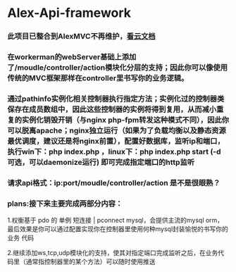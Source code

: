 # Alex-Api-framework

### 此项目已整合到AlexMVC不再维护，[看云文档](https://www.kancloud.cn/alex15708497647/alexmvc)

### 在workerman的webServer基础上添加了/moudle/controller/action模块化分层的支持；因此你可以像使用传统的MVC框架那样在controller里书写你的业务逻辑。 

### 通过pathinfo实例化相关控制器执行指定方法；实例化过的控制器类保存在成员数组中，因此这些控制器的实例将得到复用，从而减小重复的实例化销毁开销（与nginx php-fpm转发这种模式不同），因此你可以脱离apache；nginx独立运行（如果为了负载均衡以及静态资源最优调度，建议还是将nginx前置），配置好数据库，监听ip和端口，执行win下：php index.php ，linux下：php index.php start (-d 可选，可以daemonize运行) 即可完成指定端口的http监听

### 请求api格式：ip:port/moudle/controller/action    是不是很眼熟？
### plans:接下来主要完成两部分内容：
  1.权衡基于 pdo 的 单例 短连接 | pconnect mysql，会提供主流的mysql orm，最后效果是你可以通过配置实现你在控制器里使用何种mysql封装愉悦的书写你的业务     代码
  
  2.继续添加ws,tcp,udp模块化的支持，使其对指定端口完成监听之后，在业务代码里（通常指控制器里的某个方法）可以随时使用推送
